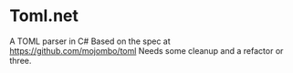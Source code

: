 Toml.net
========

A TOML parser in C#
Based on the spec at https://github.com/mojombo/toml
Needs some cleanup and a refactor or three.
